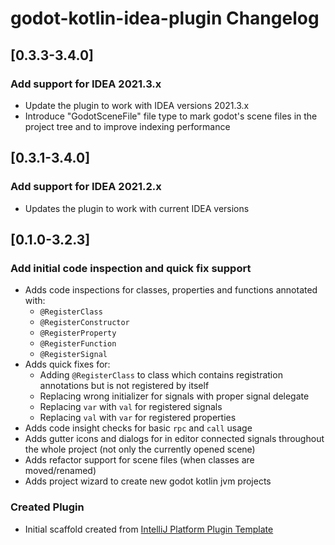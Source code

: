 <!-- Keep a Changelog guide -> https://keepachangelog.com -->

# godot-kotlin-idea-plugin Changelog

## [0.3.3-3.4.0]
### Add support for IDEA 2021.3.x
- Update the plugin to work with IDEA versions 2021.3.x
- Introduce "GodotSceneFile" file type to mark godot's scene files in the project tree and to improve indexing performance

## [0.3.1-3.4.0]
### Add support for IDEA 2021.2.x
- Updates the plugin to work with current IDEA versions

## [0.1.0-3.2.3]
### Add initial code inspection and quick fix support
- Adds code inspections for classes, properties and functions annotated with:
    - `@RegisterClass`
    - `@RegisterConstructor`
    - `@RegisterProperty`
    - `@RegisterFunction`
    - `@RegisterSignal`
- Adds quick fixes for:
    - Adding `@RegisterClass` to class which contains registration annotations but is not registered by itself
    - Replacing wrong initializer for signals with proper signal delegate
    - Replacing `var` with `val` for registered signals
    - Replacing `val` with `var` for registered properties
- Adds code insight checks for basic `rpc` and `call` usage
- Adds gutter icons and dialogs for in editor connected signals throughout the whole project (not only the currently opened scene)
- Adds refactor support for scene files (when classes are moved/renamed)
- Adds project wizard to create new godot kotlin jvm projects

### Created Plugin
- Initial scaffold created from [IntelliJ Platform Plugin Template](https://github.com/JetBrains/intellij-platform-plugin-template)
